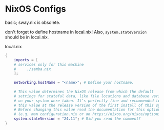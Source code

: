 # NixOS Configs

basic; sway.nix is obsolete.

don't forget to define hostname in local.nix! Also, `system.stateVersion` should
be in local.nix.

local.nix
```nix
{
    imports = [
    # services only for this machine    
    #     ./samba.nix
    ];
    
    networking.hostName = "<name>"; # Define your hostname.
  
    # This value determines the NixOS release from which the default
    # settings for stateful data, like file locations and database versions
    # on your system were taken. It‘s perfectly fine and recommended to leave
    # this value at the release version of the first install of this system.
    # Before changing this value read the documentation for this option
    # (e.g. man configuration.nix or on https://nixos.org/nixos/options.html).
    system.stateVersion = "24.11"; # Did you read the comment?
}
```
